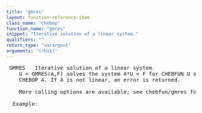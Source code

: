 ```yaml
---
title: "gmres"
layout: function-reference-item
class_name: "chebop"
function_name: "gmres"
snippet: "Iterative solution of a linear system."
qualifiers: ""
return_type: "varargout"
arguments: "(rhs1)"
---
```


<pre class="help-text"> GMRES   Iterative solution of a linear system. 
    U = GMRES(A,F) solves the system A*U = F for CHEBFUN U and F and linear 
    CHEBOP A. If A is not linear, an error is returned.
 
    More calling options are available; see chebfun/gmres for details.
 
  Example:
    